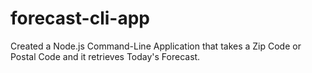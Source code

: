 # forecast-cli-app
Created a Node.js Command-Line Application that takes a Zip Code or Postal Code and it retrieves Today's Forecast.
